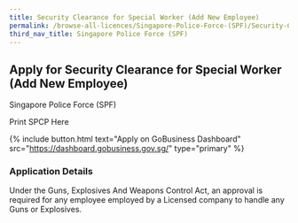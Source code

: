 ```yaml
---
title: Security Clearance for Special Worker (Add New Employee)
permalink: /browse-all-licences/Singapore-Police-Force-(SPF)/Security-Clearance-for-Special-Worker--Add-New-Employee-
third_nav_title: Singapore Police Force (SPF)
---
```


## Apply for Security Clearance for Special Worker (Add New Employee)

Singapore Police Force (SPF)

Print SPCP Here


{% include button.html text="Apply on GoBusiness Dashboard" src="https://dashboard.gobusiness.gov.sg/" type="primary" %}

### Application Details

Under the Guns, Explosives And Weapons Control Act, an approval is required for any employee employed by a Licensed company to handle any Guns or  Explosives. 

